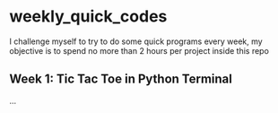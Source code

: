 # weekly_quick_codes
I challenge myself to try to do some quick programs every week, my objective is to spend no more than 2 hours per project inside this repo

## Week 1: Tic Tac Toe in Python Terminal
...
